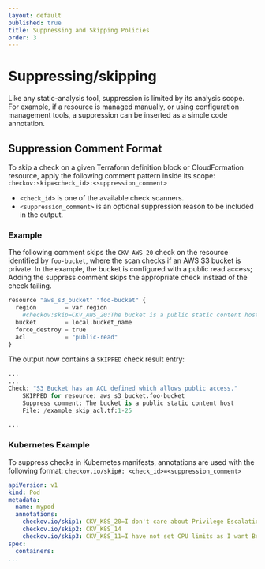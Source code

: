 ```yaml
---
layout: default
published: true
title: Suppressing and Skipping Policies
order: 3
---
```


# Suppressing/skipping

Like any static-analysis tool, suppression is limited by its analysis scope.
For example, if a resource is managed manually, or using configuration management tools, a suppression can be inserted as a simple code annotation.

## Suppression Comment Format

To skip a check on a given Terraform definition block or CloudFormation resource, apply the following comment pattern inside its scope:
`checkov:skip=<check_id>:<suppression_comment>`

* `<check_id>` is one of the available check scanners.
* `<suppression_comment>` is an optional suppression reason to be included in the output.

### Example
The following comment skips the `CKV_AWS_20` check on the resource identified by `foo-bucket`, where the scan checks if an AWS S3 bucket is private.
In the example, the bucket is configured with a public read access; Adding the suppress comment skips the appropriate check instead of the check failing.

```python
resource "aws_s3_bucket" "foo-bucket" {
  region        = var.region
    #checkov:skip=CKV_AWS_20:The bucket is a public static content host
  bucket        = local.bucket_name
  force_destroy = true
  acl           = "public-read"
}
```

The output now contains a ``SKIPPED`` check result entry:

```python
...
...
Check: "S3 Bucket has an ACL defined which allows public access."
	SKIPPED for resource: aws_s3_bucket.foo-bucket
	Suppress comment: The bucket is a public static content host
	File: /example_skip_acl.tf:1-25

...
```

### Kubernetes Example
To suppress checks in Kubernetes manifests, annotations are used with the following format:
`checkov.io/skip#: <check_id>=<suppression_comment>`

```yaml
apiVersion: v1
kind: Pod
metadata:
  name: mypod
  annotations:
    checkov.io/skip1: CKV_K8S_20=I don't care about Privilege Escalation :-O
    checkov.io/skip2: CKV_K8S_14
    checkov.io/skip3: CKV_K8S_11=I have not set CPU limits as I want BestEffort QoS
spec:
  containers:
...
```

